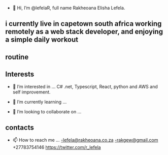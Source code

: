 - 👋 Hi, I’m @lefelaR, full name Rakheoana Elisha Lefela.

## i currently live in capetown south africa working remotely as a web stack developer, and enjoying a simple daily workout
## routine

## Interests
- 👀 I’m interested in ...
C# .net, Typescript, React, python and AWS and self improvement.

- 🌱 I’m currently learning ...


- 💞️ I’m looking to collaborate on ...

## contacts 
- 📫 How to reach me ...
-lefela@rakheoana.co.za
-rakgew@gmail.com
+27783754146
https://twitter.com/r_lefela

<!---
lefelaR/lefelaR is a ✨ special ✨ repository because its `README.md` (this file) appears on your GitHub profile.
You can click the Preview link to take a look at your changes.
--->
